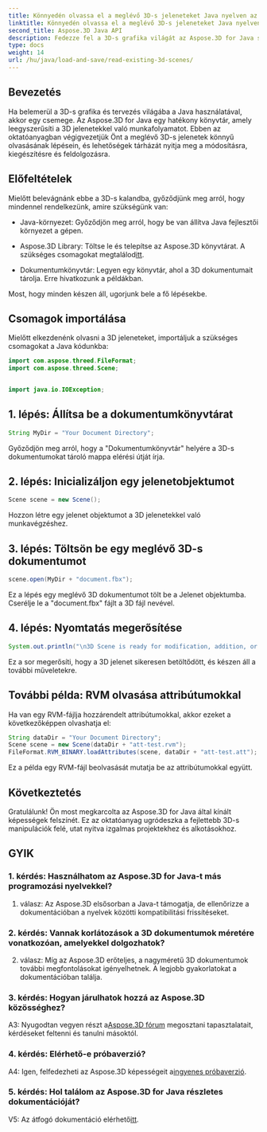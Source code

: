 ```yaml
---
title: Könnyedén olvassa el a meglévő 3D-s jeleneteket Java nyelven az Aspose.3D segítségével
linktitle: Könnyedén olvassa el a meglévő 3D-s jeleneteket Java nyelven az Aspose.3D segítségével
second_title: Aspose.3D Java API
description: Fedezze fel a 3D-s grafika világát az Aspose.3D for Java segítségével. Könnyedén elolvashatja és manipulálhatja a meglévő 3D-s jeleneteket.
type: docs
weight: 14
url: /hu/java/load-and-save/read-existing-3d-scenes/
---
```

## Bevezetés

Ha belemerül a 3D-s grafika és tervezés világába a Java használatával, akkor egy csemege. Az Aspose.3D for Java egy hatékony könyvtár, amely leegyszerűsíti a 3D jelenetekkel való munkafolyamatot. Ebben az oktatóanyagban végigvezetjük Önt a meglévő 3D-s jelenetek könnyű olvasásának lépésein, és lehetőségek tárházát nyitja meg a módosításra, kiegészítésre és feldolgozásra.

## Előfeltételek

Mielőtt belevágnánk ebbe a 3D-s kalandba, győződjünk meg arról, hogy mindennel rendelkezünk, amire szükségünk van:

- Java-környezet: Győződjön meg arról, hogy be van állítva Java fejlesztői környezet a gépen.

-  Aspose.3D Library: Töltse le és telepítse az Aspose.3D könyvtárat. A szükséges csomagokat megtalálod[itt](https://releases.aspose.com/3d/java/).

- Dokumentumkönyvtár: Legyen egy könyvtár, ahol a 3D dokumentumait tárolja. Erre hivatkozunk a példákban.

Most, hogy minden készen áll, ugorjunk bele a fő lépésekbe.

## Csomagok importálása

Mielőtt elkezdenénk olvasni a 3D jeleneteket, importáljuk a szükséges csomagokat a Java kódunkba:

```java
import com.aspose.threed.FileFormat;
import com.aspose.threed.Scene;


import java.io.IOException;
```

## 1. lépés: Állítsa be a dokumentumkönyvtárat

```java
String MyDir = "Your Document Directory";
```

Győződjön meg arról, hogy a "Dokumentumkönyvtár" helyére a 3D-s dokumentumokat tároló mappa elérési útját írja.

## 2. lépés: Inicializáljon egy jelenetobjektumot

```java
Scene scene = new Scene();
```

Hozzon létre egy jelenet objektumot a 3D jelenetekkel való munkavégzéshez.

## 3. lépés: Töltsön be egy meglévő 3D-s dokumentumot

```java
scene.open(MyDir + "document.fbx");
```

Ez a lépés egy meglévő 3D dokumentumot tölt be a Jelenet objektumba. Cserélje le a "document.fbx" fájlt a 3D fájl nevével.

## 4. lépés: Nyomtatás megerősítése

```java
System.out.println("\n3D Scene is ready for modification, addition, or processing purposes.");
```

Ez a sor megerősíti, hogy a 3D jelenet sikeresen betöltődött, és készen áll a további műveletekre.

## További példa: RVM olvasása attribútumokkal

Ha van egy RVM-fájlja hozzárendelt attribútumokkal, akkor ezeket a következőképpen olvashatja el:

```java
String dataDir = "Your Document Directory";
Scene scene = new Scene(dataDir + "att-test.rvm");
FileFormat.RVM_BINARY.loadAttributes(scene, dataDir + "att-test.att");
```

Ez a példa egy RVM-fájl beolvasását mutatja be az attribútumokkal együtt.

## Következtetés

Gratulálunk! Ön most megkarcolta az Aspose.3D for Java által kínált képességek felszínét. Ez az oktatóanyag ugródeszka a fejlettebb 3D-s manipulációk felé, utat nyitva izgalmas projektekhez és alkotásokhoz.

## GYIK

### 1. kérdés: Használhatom az Aspose.3D for Java-t más programozási nyelvekkel?

1. válasz: Az Aspose.3D elsősorban a Java-t támogatja, de ellenőrizze a dokumentációban a nyelvek közötti kompatibilitási frissítéseket.

### 2. kérdés: Vannak korlátozások a 3D dokumentumok méretére vonatkozóan, amelyekkel dolgozhatok?

2. válasz: Míg az Aspose.3D erőteljes, a nagyméretű 3D dokumentumok további megfontolásokat igényelhetnek. A legjobb gyakorlatokat a dokumentációban találja.

### 3. kérdés: Hogyan járulhatok hozzá az Aspose.3D közösséghez?

 A3: Nyugodtan vegyen részt a[Aspose.3D fórum](https://forum.aspose.com/c/3d/18) megosztani tapasztalatait, kérdéseket feltenni és tanulni másoktól.

### 4. kérdés: Elérhető-e próbaverzió?

 A4: Igen, felfedezheti az Aspose.3D képességeit a[ingyenes próbaverzió](https://releases.aspose.com/).

### 5. kérdés: Hol találom az Aspose.3D for Java részletes dokumentációját?

V5: Az átfogó dokumentáció elérhető[itt](https://reference.aspose.com/3d/java/).